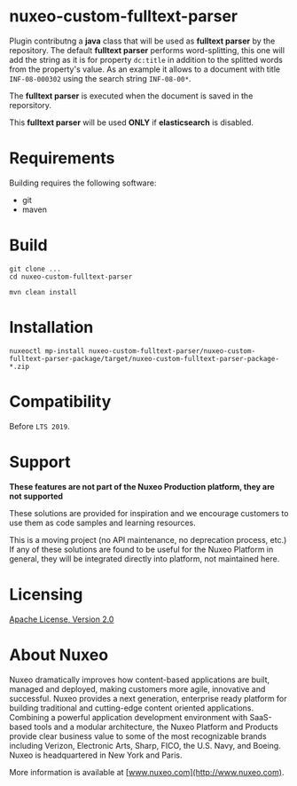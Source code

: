 # nuxeo-custom-fulltext-parser

Plugin contributng a **java** class that will be used as **fulltext parser** by the repository. The default **fulltext parser** performs word-splitting, this one will add the string as it is for property `dc:title` in addition to the splitted words from the property's value. As an example it allows to a document with title `INF-08-000302` using the search string `INF-08-00*`.

The **fulltext parser** is executed when the document is saved in the reporsitory.

This **fulltext parser** will be used **ONLY** if **elasticsearch** is disabled.

# Requirements

Building requires the following software:

* git
* maven

# Build

```
git clone ...
cd nuxeo-custom-fulltext-parser

mvn clean install
```

# Installation

```
nuxeoctl mp-install nuxeo-custom-fulltext-parser/nuxeo-custom-fulltext-parser-package/target/nuxeo-custom-fulltext-parser-package-*.zip
```

# Compatibility

Before `LTS 2019`.

# Support

**These features are not part of the Nuxeo Production platform, they are not supported**

These solutions are provided for inspiration and we encourage customers to use them as code samples and learning resources.

This is a moving project (no API maintenance, no deprecation process, etc.) If any of these solutions are found to be useful for the Nuxeo Platform in general, they will be integrated directly into platform, not maintained here.


# Licensing

[Apache License, Version 2.0](http://www.apache.org/licenses/LICENSE-2.0)


# About Nuxeo

Nuxeo dramatically improves how content-based applications are built, managed and deployed, making customers more agile, innovative and successful. Nuxeo provides a next generation, enterprise ready platform for building traditional and cutting-edge content oriented applications. Combining a powerful application development environment with SaaS-based tools and a modular architecture, the Nuxeo Platform and Products provide clear business value to some of the most recognizable brands including Verizon, Electronic Arts, Sharp, FICO, the U.S. Navy, and Boeing. Nuxeo is headquartered in New York and Paris.

More information is available at [www.nuxeo.com](http://www.nuxeo.com).

